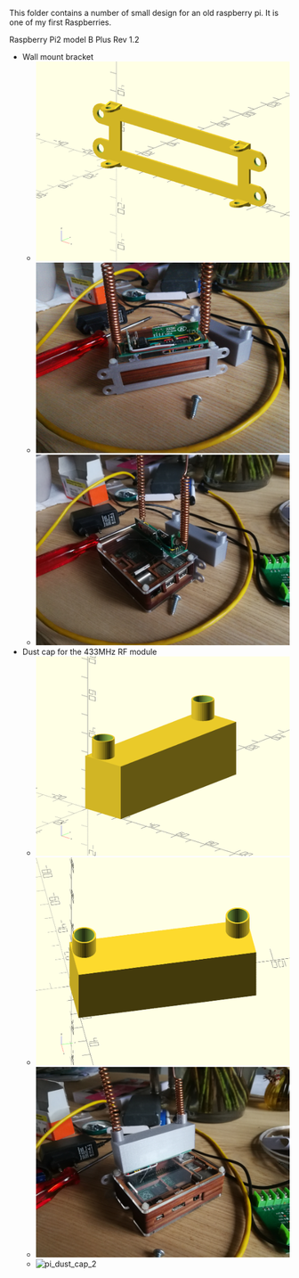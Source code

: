 This folder contains a number of small design for an old
raspberry pi. It is one of my first Raspberries.

Raspberry Pi2 model B Plus Rev 1.2

- Wall mount bracket
  - ![pi_wall_mount](pi_wall_mount.png)
  - ![pi_wall_mount_1](pi_wall_mount_1.jpg)
  - ![pi_wall_mount_2](pi_wall_mount_2.jpg)
- Dust cap for the 433MHz RF module 
  - ![pi_dust_cap_d1](pi_rx_board_cap_1.png)
  - ![pi_dust_cap_d2](pi_rx_board_cap_2.png)
  - ![pi_dust_cap_1](pi_rx_board_cap_1.jpg)
  - ![pi_dust_cap_2](pi_rx_board_cap_2.jpg)
